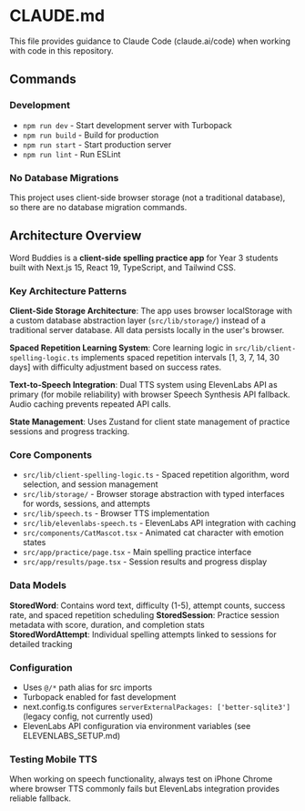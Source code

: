 # CLAUDE.md

This file provides guidance to Claude Code (claude.ai/code) when working with code in this repository.

## Commands

### Development
- `npm run dev` - Start development server with Turbopack
- `npm run build` - Build for production
- `npm run start` - Start production server
- `npm run lint` - Run ESLint

### No Database Migrations
This project uses client-side browser storage (not a traditional database), so there are no database migration commands.

## Architecture Overview

Word Buddies is a **client-side spelling practice app** for Year 3 students built with Next.js 15, React 19, TypeScript, and Tailwind CSS.

### Key Architecture Patterns

**Client-Side Storage Architecture**: The app uses browser localStorage with a custom database abstraction layer (`src/lib/storage/`) instead of a traditional server database. All data persists locally in the user's browser.

**Spaced Repetition Learning System**: Core learning logic in `src/lib/client-spelling-logic.ts` implements spaced repetition intervals [1, 3, 7, 14, 30 days] with difficulty adjustment based on success rates.

**Text-to-Speech Integration**: Dual TTS system using ElevenLabs API as primary (for mobile reliability) with browser Speech Synthesis API fallback. Audio caching prevents repeated API calls.

**State Management**: Uses Zustand for client state management of practice sessions and progress tracking.

### Core Components

- `src/lib/client-spelling-logic.ts` - Spaced repetition algorithm, word selection, and session management
- `src/lib/storage/` - Browser storage abstraction with typed interfaces for words, sessions, and attempts
- `src/lib/speech.ts` - Browser TTS implementation
- `src/lib/elevenlabs-speech.ts` - ElevenLabs API integration with caching
- `src/components/CatMascot.tsx` - Animated cat character with emotion states
- `src/app/practice/page.tsx` - Main spelling practice interface
- `src/app/results/page.tsx` - Session results and progress display

### Data Models

**StoredWord**: Contains word text, difficulty (1-5), attempt counts, success rate, and spaced repetition scheduling
**StoredSession**: Practice session metadata with score, duration, and completion stats  
**StoredWordAttempt**: Individual spelling attempts linked to sessions for detailed tracking

### Configuration

- Uses `@/*` path alias for src imports
- Turbopack enabled for fast development
- next.config.ts configures `serverExternalPackages: ['better-sqlite3']` (legacy config, not currently used)
- ElevenLabs API configuration via environment variables (see ELEVENLABS_SETUP.md)

### Testing Mobile TTS
When working on speech functionality, always test on iPhone Chrome where browser TTS commonly fails but ElevenLabs integration provides reliable fallback.